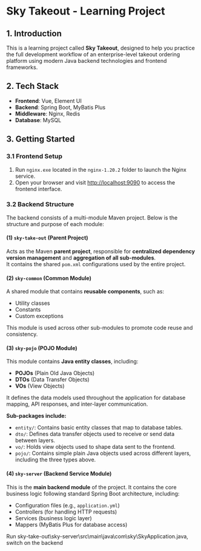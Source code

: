 # Sky Takeout - Learning Project

## 1. Introduction

This is a learning project called **Sky Takeout**, designed to help you practice the full development workflow of an enterprise-level takeout ordering platform using modern Java backend technologies and frontend frameworks.

## 2. Tech Stack

- **Frontend**: Vue, Element UI  
- **Backend**: Spring Boot, MyBatis Plus  
- **Middleware**: Nginx, Redis  
- **Database**: MySQL  

## 3. Getting Started

### 3.1 Frontend Setup

1. Run `nginx.exe` located in the `nginx-1.20.2` folder to launch the Nginx service.  
2. Open your browser and visit [http://localhost:9090](http://localhost:9090) to access the frontend interface.

### 3.2 Backend Structure

The backend consists of a multi-module Maven project. Below is the structure and purpose of each module:

#### (1) `sky-take-out` (Parent Project)

Acts as the Maven **parent project**, responsible for **centralized dependency version management** and **aggregation of all sub-modules**.  
It contains the shared `pom.xml` configurations used by the entire project.

#### (2) `sky-common` (Common Module)

A shared module that contains **reusable components**, such as:

- Utility classes  
- Constants  
- Custom exceptions  

This module is used across other sub-modules to promote code reuse and consistency.

#### (3) `sky-pojo` (POJO Module)

This module contains **Java entity classes**, including:

- **POJOs** (Plain Old Java Objects)  
- **DTOs** (Data Transfer Objects)  
- **VOs** (View Objects)  

It defines the data models used throughout the application for database mapping, API responses, and inter-layer communication.

**Sub-packages include:**

- `entity/`: Contains basic entity classes that map to database tables.  
- `dto/`: Defines data transfer objects used to receive or send data between layers.  
- `vo/`: Holds view objects used to shape data sent to the frontend.  
- `pojo/`: Contains simple plain Java objects used across different layers, including the three types above.

#### (4) `sky-server` (Backend Service Module)

This is the **main backend module** of the project. It contains the core business logic following standard Spring Boot architecture, including:

- Configuration files (e.g., `application.yml`)  
- Controllers (for handling HTTP requests)  
- Services (business logic layer)  
- Mappers (MyBatis Plus for database access)

Run sky-take-out\sky-server\src\main\java\com\sky\SkyApplication.java, switch on the backend